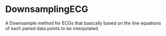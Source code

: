 # DownsamplingECG
A Downsample method for ECGs that basically based on the line equations of each paired data points to be interpolated.
